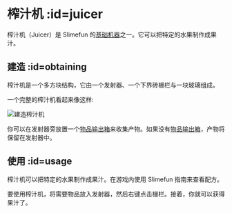 # 榨汁机 :id=juicer

榨汁机（Juicer）是 Slimefun 的[基础机器](/Basic-Machines)之一。它可以把特定的水果制作成果汁。

## 建造 :id=obtaining

榨汁机是一个多方块结构，它由一个发射器、一个下界砖栅栏与一块玻璃组成。

一个完整的榨汁机看起来像这样:

![建造榨汁机](https://cdn.jsdelivr.net/gh/Slimefun/Wiki@master/images/multiblock-juicer.png ':size=50%')

你可以在发射器旁放置一个[物品输出箱](/Output-Chest)来收集产物。如果没有[物品输出箱](/Output-Chest)，产物将保留在发射器中。

## 使用 :id=usage

榨汁机可以把特定的水果制作成果汁。在游戏内使用 Slimefun 指南来查看配方。

要使用榨汁机，将需要物品放入发射器，然后右键点击栅栏。接着，你就可以获得果汁了。
